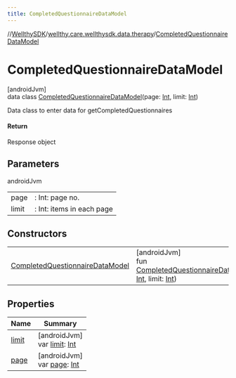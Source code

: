 ```yaml
---
title: CompletedQuestionnaireDataModel
---
```

//[WellthySDK](../../../index.html)/[wellthy.care.wellthysdk.data.therapy](../index.html)/[CompletedQuestionnaireDataModel](index.html)



# CompletedQuestionnaireDataModel



[androidJvm]\
data class [CompletedQuestionnaireDataModel](index.html)(page: [Int](https://kotlinlang.org/api/latest/jvm/stdlib/kotlin/-int/index.html), limit: [Int](https://kotlinlang.org/api/latest/jvm/stdlib/kotlin/-int/index.html))

Data class to enter data for getCompletedQuestionnaires



#### Return



Response object



## Parameters


androidJvm

| | |
|---|---|
| page | : Int: page no. |
| limit | : Int: items in each page |



## Constructors


| | |
|---|---|
| [CompletedQuestionnaireDataModel](-completed-questionnaire-data-model.html) | [androidJvm]<br>fun [CompletedQuestionnaireDataModel](-completed-questionnaire-data-model.html)(page: [Int](https://kotlinlang.org/api/latest/jvm/stdlib/kotlin/-int/index.html), limit: [Int](https://kotlinlang.org/api/latest/jvm/stdlib/kotlin/-int/index.html)) |


## Properties


| Name | Summary |
|---|---|
| [limit](limit.html) | [androidJvm]<br>var [limit](limit.html): [Int](https://kotlinlang.org/api/latest/jvm/stdlib/kotlin/-int/index.html) |
| [page](page.html) | [androidJvm]<br>var [page](page.html): [Int](https://kotlinlang.org/api/latest/jvm/stdlib/kotlin/-int/index.html) |

